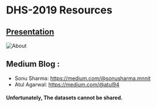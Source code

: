 # DHS-2019 Resources

## [Presentation](https://docs.google.com/presentation/d/1wSPH8sAhZC6NB8yubxXCnZIq7vUcPEC7IjDKWXYqJr4/edit?usp=sharing)

![About](https://github.com/ercsonusharma/DHS-2019/blob/master/intro.png?raw=true)

## Medium Blog : 
* Sonu Sharma: https://medium.com/@sonusharma.mnnit
* Atul Agarwal: https://medium.com/@atul94

#### Unfortunately, The datasets cannot be shared. 
